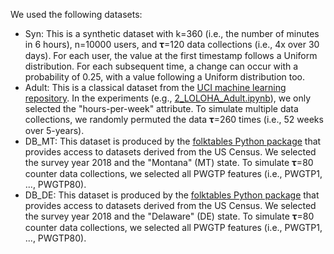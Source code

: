 We used the following datasets:

- Syn: This is a synthetic dataset with k=360 (i.e., the number of minutes in 6 hours), n=10000 users, and 𝛕=120 data collections (i.e., 4x over 30 days). For each user, the value at the first timestamp follows a Uniform distribution. For each subsequent time, a change can occur with a probability of 0.25, with a value following a Uniform distribution too.
- Adult: This is a classical dataset from the [UCI machine learning repository](https://archive.ics.uci.edu/ml/datasets/adult). In the experiments (e.g., [2_LOLOHA_Adult.ipynb](https://github.com/hharcolezi/LOLOHA/blob/main/2_LOLOHA_Adult.ipynb)), we only selected the "hours-per-week" attribute. To simulate multiple data collections, we randomly permuted the data 𝛕=260 times (i.e., 52 weeks over 5-years). 
- DB_MT: This dataset is produced by the [folktables Python package](https://github.com/zykls/folktables) that provides access to datasets derived from the US Census. We selected the survey year 2018 and the "Montana" (MT) state. To simulate 𝛕=80 counter data collections, we selected all PWGTP features (i.e., PWGTP1, ..., PWGTP80).
- DB_DE: This dataset is produced by the [folktables Python package](https://github.com/zykls/folktables) that provides access to datasets derived from the US Census. We selected the survey year 2018 and the "Delaware" (DE) state. To simulate 𝛕=80 counter data collections, we selected all PWGTP features (i.e., PWGTP1, ..., PWGTP80).
